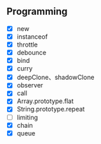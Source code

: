 ## Programming

- [x] new
- [x] instanceof
- [x] throttle
- [x] debounce
- [x] bind
- [x] curry
- [x] deepClone、shadowClone
- [x] observer
- [x] call
- [x] Array.prototype.flat
- [x] String.prototype.repeat
- [ ] limiting
- [x] chain
- [x] queue
